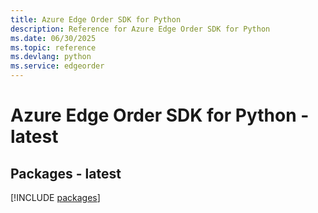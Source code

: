 ```yaml
---
title: Azure Edge Order SDK for Python
description: Reference for Azure Edge Order SDK for Python
ms.date: 06/30/2025
ms.topic: reference
ms.devlang: python
ms.service: edgeorder
---
```

# Azure Edge Order SDK for Python - latest
## Packages - latest
[!INCLUDE [packages](edge-order-index.md)]